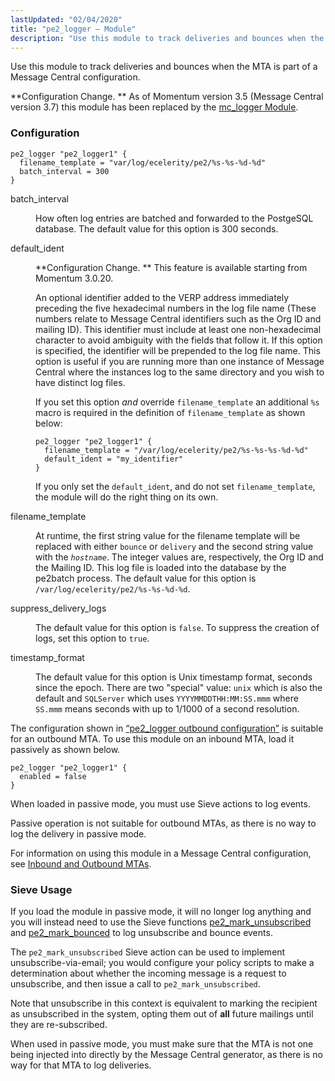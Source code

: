 ```yaml
---
lastUpdated: "02/04/2020"
title: "pe2_logger – Module"
description: "Use this module to track deliveries and bounces when the MTA is part of a Message Central configuration Configuration Change As of Momentum version 3 5 Message Central version 3 7 this module has been replaced by the mc logger Module Example 14 80 pe 2 logger outbound configuration batch..."
---
```


<a name="idp20730992"></a> 

Use this module to track deliveries and bounces when the MTA is part of a Message Central configuration.

**Configuration Change. ** As of Momentum version 3.5 (Message Central version 3.7) this module has been replaced by the [mc_logger Module](https://support.messagesystems.com/docs/web-mc/mc-mtas).

### <a name="modules.pe2_logger.configuration"></a> Configuration

<a name="modules.pe2_logger.example"></a> 


```
pe2_logger "pe2_logger1" {
  filename_template = "var/log/ecelerity/pe2/%s-%s-%d-%d"
  batch_interval = 300
}
```

<dl class="variablelist">

<dt>batch_interval</dt>

<dd>

How often log entries are batched and forwarded to the PostgeSQL database. The default value for this option is 300 seconds.

</dd>

<dt>default_ident</dt>

<dd>

**Configuration Change. ** This feature is available starting from Momentum 3.0.20.

An optional identifier added to the VERP address immediately preceding the five hexadecimal numbers in the log file name (These numbers relate to Message Central identifiers such as the Org ID and mailing ID). This identifier must include at least one non-hexadecimal character to avoid ambiguity with the fields that follow it. If this option is specified, the identifier will be prepended to the log file name. This option is useful if you are running more than one instance of Message Central where the instances log to the same directory and you wish to have distinct log files.

If you set this option *and* override `filename_template` an additional `%s` macro is required in the definition of `filename_template` as shown below:

```
pe2_logger "pe2_logger1" {
  filename_template = "/var/log/ecelerity/pe2/%s-%s-%s-%d-%d"
  default_ident = "my_identifier"
}
```

If you only set the `default_ident`, and do not set `filename_template`, the module will do the right thing on its own.

</dd>

<dt>filename_template</dt>

<dd>

At runtime, the first string value for the filename template will be replaced with either `bounce` or `delivery` and the second string value with the *`hostname`*. The integer values are, respectively, the Org ID and the Mailing ID. This log file is loaded into the database by the pe2batch process. The default value for this option is `/var/log/ecelerity/pe2/%s-%s-%d-%d`.

</dd>

<dt>suppress_delivery_logs</dt>

<dd>

The default value for this option is `false`. To suppress the creation of logs, set this option to `true`.

</dd>

<dt>timestamp_format</dt>

<dd>

The default value for this option is Unix timestamp format, seconds since the epoch. There are two "special" value: `unix` which is also the default and `SQLServer` which uses `YYYYMMDDTHH:MM:SS.mmm` where `SS.mmm` means seconds with up to 1/1000 of a second resolution.

</dd>

</dl>

The configuration shown in [“pe2_logger outbound configuration”](/momentum/3/3-reference/modules-pe-2-logger#modules.pe2_logger.example) is suitable for an outbound MTA. To use this module on an inbound MTA, load it passively as shown below.

```
pe2_logger "pe2_logger1" {
  enabled = false
}
```

When loaded in passive mode, you must use Sieve actions to log events.

Passive operation is not suitable for outbound MTAs, as there is no way to log the delivery in passive mode.

For information on using this module in a Message Central configuration, see [Inbound and Outbound MTAs](https://support.messagesystems.com/docs/web-mc/mc-mtas).

### <a name="modules.pe2_logger.sieve"></a> Sieve Usage

If you load the module in passive mode, it will no longer log anything and you will instead need to use the Sieve functions [pe2_mark_unsubscribed](/momentum/3/3-reference/sieve-ref-pe-2-mark-unsubscribed) and [pe2_mark_bounced](/momentum/3/3-reference/sieve-ref-pe-2-mark-bounced) to log unsubscribe and bounce events.

The `pe2_mark_unsubscribed` Sieve action can be used to implement unsubscribe-via-email; you would configure your policy scripts to make a determination about whether the incoming message is a request to unsubscribe, and then issue a call to `pe2_mark_unsubscribed`.

Note that unsubscribe in this context is equivalent to marking the recipient as unsubscribed in the system, opting them out of **all** future mailings until they are re-subscribed.

When used in passive mode, you must make sure that the MTA is not one being injected into directly by the Message Central generator, as there is no way for that MTA to log deliveries.